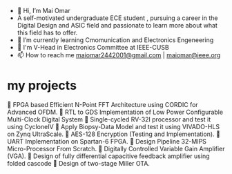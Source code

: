 - 👋 Hi, I’m Mai Omar
- A self-motivated undergraduate ECE student , pursuing a career in the Digital Design and
    ASIC field and passionate to learn more about what this field has to offer.
- 🌱 I’m currently learning Cmomunication and Electronics Engeneering
- 💞️ I'm V-Head in Electronics Committee at IEEE-CUSB 
- 📫 How to reach me maiomar2442001@gmail.com | maiomar@ieee.org

# my projects 
 FPGA based Efficient N-Point FFT Architecture using CORDIC for Advanced OFDM.
 RTL to GDS Implementation of Low Power Configurable Multi-Clock Digital System
 Single-cycled RV-32I processor and test it using CycloneIV
 Apply Biopsy-Data Model and test it using VIVADO-HLS on Zynq UltraScale.
 AES-128 Encryption (Testing and Implementation).
 UART Implementation on Spartan-6 FPGA.
 Design Pipeline 32-MIPS Micro-Processor From Scratch.
 Digitally Controlled Variable Gain Amplifier (VGA).
 Design of fully differential capacitive feedback amplifier using folded cascode
 Design of two-stage Miller OTA.

 



<!---
maiomar88/maiomar88 is a ✨ special ✨ repository because its `README.md` (this file) appears on your GitHub profile.
You can click the Preview link to take a look at your changes.
--->
